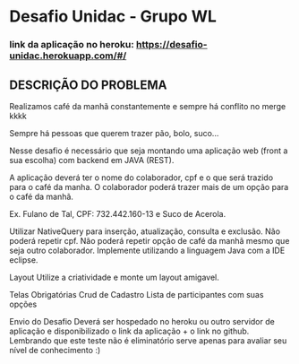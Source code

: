 # Desafio Unidac - Grupo WL

### link da aplicação no heroku: https://desafio-unidac.herokuapp.com/#/

## DESCRIÇÃO DO PROBLEMA

Realizamos café da manhã constantemente e sempre há conflito no merge kkkk

Sempre há pessoas que querem trazer pão, bolo, suco...

Nesse desafio é necessário que seja montando uma aplicação web (front a sua escolha) com backend em JAVA (REST).

A aplicação deverá ter o nome do colaborador, cpf e o que será trazido para o café da manha. O colaborador poderá trazer mais de um opção para o café da manhã.

Ex. Fulano de Tal, CPF: 732.442.160-13 e Suco de Acerola.

Utilizar NativeQuery para inserção, atualização, consulta e exclusão.
Não poderá repetir cpf.
Não poderá repetir opção de café da manhã mesmo que seja outro colaborador.
Implemente utilizando a linguagem Java com a IDE eclipse.

Layout
Utilize a criatividade e monte um layout amigavel.

Telas Obrigatórias
Crud de Cadastro
Lista de participantes com suas opções

Envio do Desafio
Deverá ser hospedado no heroku ou outro servidor de aplicação e disponibilizado o link da aplicação + o link no github. Lembrando que este teste não é eliminatório serve apenas para avaliar seu nível de conhecimento :)
